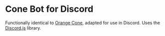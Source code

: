 # Cone Bot for Discord

Functionally identical to [Orange Cone](https://github.com/gearysw/orangecone), adapted for use in Discord. Uses the [Discord.js](https://discord.js.org/#/) library.